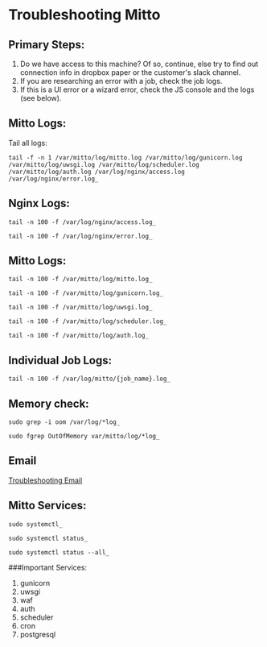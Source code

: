 Troubleshooting Mitto
====

Primary Steps:
---

1. Do we have access to this machine? Of so, continue, else try to find out connection info in dropbox paper or the customer's slack channel.
2. If you are researching an error with a job, check the job logs.
3. If this is a UI error or a wizard error, check the JS console and the logs (see below).


Mitto Logs:
----
Tail all logs:

	tail -f -n 1 /var/mitto/log/mitto.log /var/mitto/log/gunicorn.log /var/mitto/log/uwsgi.log /var/mitto/log/scheduler.log /var/mitto/log/auth.log /var/log/nginx/access.log /var/log/nginx/error.log_ 

Nginx Logs:
---

	tail -n 100 -f /var/log/nginx/access.log_

	tail -n 100 -f /var/log/nginx/error.log_ 

Mitto Logs:
---

	tail -n 100 -f /var/mitto/log/mitto.log_

	tail -n 100 -f /var/mitto/log/gunicorn.log_

	tail -n 100 -f /var/mitto/log/uwsgi.log_

	tail -n 100 -f /var/mitto/log/scheduler.log_

	tail -n 100 -f /var/mitto/log/auth.log_

Individual Job Logs:
---

	tail -n 100 -f /var/log/mitto/{job_name}.log_

Memory check:
---

	sudo grep -i oom /var/log/*log_

	sudo fgrep OutOfMemory var/mitto/log/*log_

Email
---

[Troubleshooting Email](https://zuarkb.atlassian.net/wiki/spaces/MIT/pages/1053392897/Troubleshooting+Email?search_id=9c428a8e-5fb4-4ad5-a125-1405c4e8a223)


Mitto Services:
---

	sudo systemctl_

	sudo systemctl status_

	sudo systemctl status --all_

###Important Services:

1. gunicorn
2. uwsgi
3. waf
4. auth
5. scheduler
6. cron
7. postgresql
